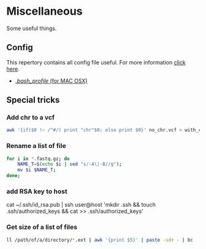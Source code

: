 # Miscellaneous

Some useful things.

## Config

This repertory contains all config file useful.
For more information [click here](https://github.com/Char-Al/Miscellaneous/tree/master/config).

* [*.bash_profile* (for MAC OSX)](https://github.com/Char-Al/Miscellaneous/blob/master/config/.bash_profile)

## Special tricks

### Add chr to a vcf
```bash
awk '{if($0 !~ /^#/) print "chr"$0; else print $0}' no_chr.vcf > with_chr.vcf
```

### Rename a list of file
```bash
for i in *.fastq.gz; do
    NAME_T=$(echo $i | sed "s/-A\|-B//g");
    mv $i $NAME_T;
done;
```

### add RSA key to host
cat ~/.ssh/id\_rsa.pub | ssh user@host 'mkdir .ssh && touch .ssh/authorized\_keys && cat >> .ssh/authorized\_keys'


### Get size of a list of files
```bash
ll /path/of/a/directory/*.ext | awk '{print $5}' | paste -sd+ - | bc
```
